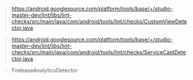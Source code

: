 



>https://android.googlesource.com/platform/tools/base/+/studio-master-dev/lint/libs/lint-checks/src/main/java/com/android/tools/lint/checks/CustomViewDetector.java

>https://android.googlesource.com/platform/tools/base/+/studio-master-dev/lint/libs/lint-checks/src/main/java/com/android/tools/lint/checks/ServiceCastDetector.java

> FirebaseAnalyticsDetector
<!--stackedit_data:
eyJoaXN0b3J5IjpbMTU5MjI5NDMyM119
-->